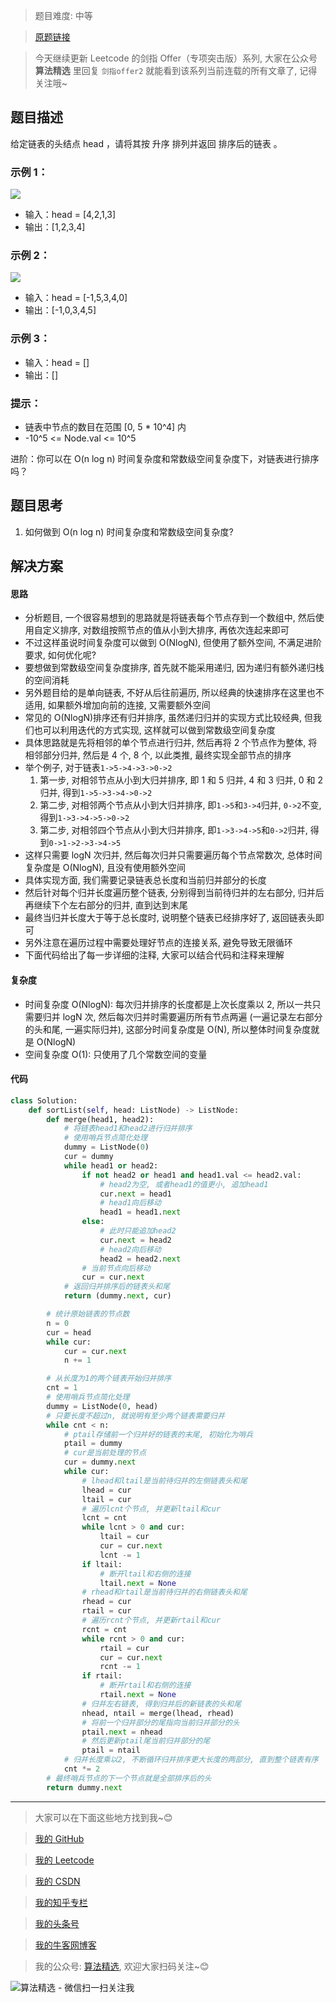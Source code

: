 > 题目难度: 中等

> [原题链接](https://leetcode.cn/problems/7WHec2/)

> 今天继续更新 Leetcode 的剑指 Offer（专项突击版）系列, 大家在公众号 **算法精选** 里回复 `剑指offer2` 就能看到该系列当前连载的所有文章了, 记得关注哦~

## 题目描述

给定链表的头结点 head ，请将其按 升序 排列并返回 排序后的链表 。

### 示例 1：

![](https://assets.leetcode.com/uploads/2020/09/14/sort_list_1.jpg)

- 输入：head = [4,2,1,3]
- 输出：[1,2,3,4]

### 示例 2：

![](https://assets.leetcode.com/uploads/2020/09/14/sort_list_2.jpg)

- 输入：head = [-1,5,3,4,0]
- 输出：[-1,0,3,4,5]

### 示例 3：

- 输入：head = []
- 输出：[]

### 提示：

- 链表中节点的数目在范围 [0, 5 * 10^4] 内
- -10^5 <= Node.val <= 10^5

进阶：你可以在 O(n log n) 时间复杂度和常数级空间复杂度下，对链表进行排序吗？

## 题目思考

1. 如何做到 O(n log n) 时间复杂度和常数级空间复杂度?

## 解决方案

#### 思路

- 分析题目, 一个很容易想到的思路就是将链表每个节点存到一个数组中, 然后使用自定义排序, 对数组按照节点的值从小到大排序, 再依次连起来即可
- 不过这样虽说时间复杂度可以做到 O(NlogN), 但使用了额外空间, 不满足进阶要求, 如何优化呢?
- 要想做到常数级空间复杂度排序, 首先就不能采用递归, 因为递归有额外递归栈的空间消耗
- 另外题目给的是单向链表, 不好从后往前遍历, 所以经典的快速排序在这里也不适用, 如果额外增加向前的连接, 又需要额外空间
- 常见的 O(NlogN)排序还有归并排序, 虽然递归归并的实现方式比较经典, 但我们也可以利用迭代的方式实现, 这样就可以做到常数级空间复杂度
- 具体思路就是先将相邻的单个节点进行归并, 然后再将 2 个节点作为整体, 将相邻部分归并, 然后是 4 个, 8 个, 以此类推, 最终实现全部节点的排序
- 举个例子, 对于链表`1->5->4->3->0->2`
  1. 第一步, 对相邻节点从小到大归并排序, 即 1 和 5 归并, 4 和 3 归并, 0 和 2 归并, 得到`1->5->3->4->0->2`
  2. 第二步, 对相邻两个节点从小到大归并排序, 即`1->5`和`3->4`归并, `0->2`不变, 得到`1->3->4->5->0->2`
  3. 第二步, 对相邻四个节点从小到大归并排序, 即`1->3->4->5`和`0->2`归并, 得到`0->1->2->3->4->5`
- 这样只需要 logN 次归并, 然后每次归并只需要遍历每个节点常数次, 总体时间复杂度是 O(NlogN), 且没有使用额外空间
- 具体实现方面, 我们需要记录链表总长度和当前归并部分的长度
- 然后针对每个归并长度遍历整个链表, 分别得到当前待归并的左右部分, 归并后再继续下个左右部分的归并, 直到达到末尾
- 最终当归并长度大于等于总长度时, 说明整个链表已经排序好了, 返回链表头即可
- 另外注意在遍历过程中需要处理好节点的连接关系, 避免导致无限循环
- 下面代码给出了每一步详细的注释, 大家可以结合代码和注释来理解

#### 复杂度

- 时间复杂度 O(NlogN): 每次归并排序的长度都是上次长度乘以 2, 所以一共只需要归并 logN 次, 然后每次归并时需要遍历所有节点两遍 (一遍记录左右部分的头和尾, 一遍实际归并), 这部分时间复杂度是 O(N), 所以整体时间复杂度就是 O(NlogN)
- 空间复杂度 O(1): 只使用了几个常数空间的变量

#### 代码

```python
class Solution:
    def sortList(self, head: ListNode) -> ListNode:
        def merge(head1, head2):
            # 将链表head1和head2进行归并排序
            # 使用哨兵节点简化处理
            dummy = ListNode(0)
            cur = dummy
            while head1 or head2:
                if not head2 or head1 and head1.val <= head2.val:
                    # head2为空, 或者head1的值更小, 追加head1
                    cur.next = head1
                    # head1向后移动
                    head1 = head1.next
                else:
                    # 此时只能追加head2
                    cur.next = head2
                    # head2向后移动
                    head2 = head2.next
                # 当前节点向后移动
                cur = cur.next
            # 返回归并排序后的链表头和尾
            return (dummy.next, cur)

        # 统计原始链表的节点数
        n = 0
        cur = head
        while cur:
            cur = cur.next
            n += 1

        # 从长度为1的两个链表开始归并排序
        cnt = 1
        # 使用哨兵节点简化处理
        dummy = ListNode(0, head)
        # 只要长度不超过n, 就说明有至少两个链表需要归并
        while cnt < n:
            # ptail存储前一个归并好的链表的末尾, 初始化为哨兵
            ptail = dummy
            # cur是当前处理的节点
            cur = dummy.next
            while cur:
                # lhead和ltail是当前待归并的左侧链表头和尾
                lhead = cur
                ltail = cur
                # 遍历lcnt个节点, 并更新ltail和cur
                lcnt = cnt
                while lcnt > 0 and cur:
                    ltail = cur
                    cur = cur.next
                    lcnt -= 1
                if ltail:
                    # 断开ltail和右侧的连接
                    ltail.next = None
                # rhead和rtail是当前待归并的右侧链表头和尾
                rhead = cur
                rtail = cur
                # 遍历rcnt个节点, 并更新rtail和cur
                rcnt = cnt
                while rcnt > 0 and cur:
                    rtail = cur
                    cur = cur.next
                    rcnt -= 1
                if rtail:
                    # 断开rtail和右侧的连接
                    rtail.next = None
                # 归并左右链表, 得到归并后的新链表的头和尾
                nhead, ntail = merge(lhead, rhead)
                # 将前一个归并部分的尾指向当前归并部分的头
                ptail.next = nhead
                # 然后更新ptail尾当前归并部分的尾
                ptail = ntail
            # 归并长度乘以2, 不断循环归并排序更大长度的两部分, 直到整个链表有序
            cnt *= 2
        # 最终哨兵节点的下一个节点就是全部排序后的头
        return dummy.next
```

---

> 大家可以在下面这些地方找到我~😊

> [我的 GitHub](https://github.com/zjulyx)

> [我的 Leetcode](https://leetcode-cn.com/u/suibianfahui/)

> [我的 CSDN](https://me.csdn.net/zjulyx1993)

> [我的知乎专栏](https://zhuanlan.zhihu.com/c_1242508721932464128)

> [我的头条号](https://www.toutiao.com/c/user/1090304683804520/#mid=1671643017345028)

> [我的牛客网博客](https://blog.nowcoder.net/zjulyx)

> 我的公众号: [算法精选](https://mp.weixin.qq.com/s?__biz=MzA5MDk1MjI5MA==&mid=2247484158&idx=1&sn=90176bac32cf7af40e4074c721fd8a95&chksm=900285f3a7750ce5a068c9c9773781461819633f2fd60533732637ec9520c908371ebc218d49&scene=178&cur_album_id=1386231241346859009#rd), 欢迎大家扫码关注~😊

![算法精选 - 微信扫一扫关注我](https://pic1.zhimg.com/80/v2-7c988a7b35886df51596ef23616764ac_1440w.jpg)
